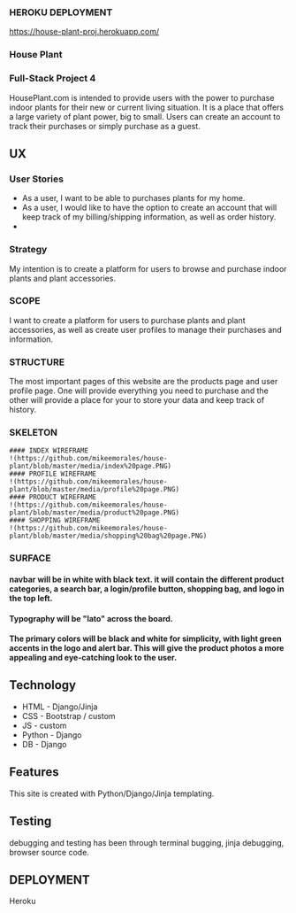 ### HEROKU DEPLOYMENT


https://house-plant-proj.herokuapp.com/

### House Plant


### Full-Stack Project 4
HousePlant.com is intended to provide users with the power to purchase indoor plants for their new or current living situation. It is a place that offers a large variety of plant power, big to small. Users can create an account to track their purchases or simply purchase as a guest.

## UX
### User Stories
- As a user, I want to be able to purchases plants for my home.
- As a user, I would like to have the option to create an account that will keep track of my billing/shipping information, as well as order history.
- 
### Strategy 
My intention is to create a platform for users to browse and purchase indoor plants and plant accessories.

### SCOPE
I want to create a platform for users to purchase plants and plant accessories, as well as create user profiles to manage their purchases and information.

### STRUCTURE
The most important pages of this website are the products page and user profile page. One will provide everything you need to purchase and the other will provide a place for your to store your data and keep track of history.

### SKELETON
	#### INDEX WIREFRAME
	!(https://github.com/mikeemorales/house-plant/blob/master/media/index%20page.PNG)
	#### PROFILE WIREFRAME
	!(https://github.com/mikeemorales/house-plant/blob/master/media/profile%20page.PNG)
	#### PRODUCT WIREFRAME
	!(https://github.com/mikeemorales/house-plant/blob/master/media/product%20page.PNG)
	#### SHOPPING WIREFRAME
	!(https://github.com/mikeemorales/house-plant/blob/master/media/shopping%20bag%20page.PNG)
  
### SURFACE
#### navbar will be in white with black text. it will contain the different product categories, a search bar, a login/profile button, shopping bag, and logo in the top left.
#### Typography will be "lato" across the board.
#### The primary colors will be black and white for simplicity, with light green accents in the logo and alert bar. This will give the product photos a more appealing and eye-catching look to the user.

## Technology
- HTML - Django/Jinja
- CSS - Bootstrap / custom
- JS - custom
- Python - Django
- DB - Django

## Features
This site is created with Python/Django/Jinja templating.

## Testing
debugging and testing has been through terminal bugging, jinja debugging, browser source code.

## DEPLOYMENT
Heroku
